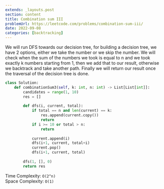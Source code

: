 ```yaml
---
extends: _layouts.post
section: content
title: Combination sum III
problemUrl: https://leetcode.com/problems/combination-sum-iii/
date: 2022-09-08
categories: [backtracking]
---
```


We will run DFS towards our decision tree, for building a decision tree, we have 2 options, either we take the number or we skip the number. We will check when the sum of the numbers we took is equal to n and we took exactly k numbers starting from 1, then we add that to our result, otherwise we backtrack and take another path. Finally we will return our result once the traversal of the decision tree is done.

```python
class Solution:
    def combinationSum3(self, k: int, n: int) -> List[List[int]]:
        candidates = range(1, 10)
        res = []
        
        def dfs(i, current, total):
            if total == n and len(current) == k:
                res.append(current.copy())
                return
            if i >= 10 or total > n:
                return
            
            current.append(i)
            dfs(i+1, current, total+i)
            current.pop()
            dfs(i+1, current, total)
        
        dfs(1, [], 0)
        return res
```

Time Complexity: `O(2^n)` <br/>
Space Complexity: `O(1)`